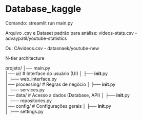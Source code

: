 # Database_kaggle

Comando: streamlit run main.py

Arquivo .csv e Dataset padrão para análise: videos-stats.csv - advaypatil/youtube-statistics

Ou: CAvideos.csv - datasnaek/youtube-new

N-tier architecture

projeto/
│── main.py  
│── ui/       # Interface do usuário (UI)
│   ├── __init__.py  
│   ├── web_interface.py  
│── processing/           # Regras de negócio
│   ├── __init__.py  
│   ├── services.py  
│── data/               # Acesso a dados (Database, API)
│   ├── __init__.py  
│   ├── repositories.py  
│── config/             # Configurações gerais
│   ├── __init__.py  
│   ├── settings.py  

